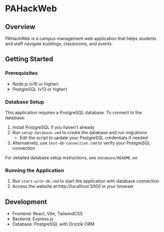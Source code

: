# PAHackWeb

## Overview

PAHackWeb is a campus management web application that helps students and staff navigate buildings, classrooms, and events.

## Getting Started

### Prerequisites

- Node.js (v16 or higher)
- PostgreSQL (v13 or higher)

### Database Setup

This application requires a PostgreSQL database. To connect to the database:

1. Install PostgreSQL if you haven't already
2. Run `setup-database.cmd` to create the database and run migrations
   - Edit the script to update your PostgreSQL credentials if needed
3. Alternatively, use `test-db-connection.cmd` to verify your PostgreSQL connection

For detailed database setup instructions, see `database/README.md`.

### Running the Application

1. Run `start-with-db.cmd` to start the application with database connection
2. Access the website at http://localhost:5000 in your browser

## Development

- Frontend: React, Vite, TailwindCSS
- Backend: Express.js
- Database: PostgreSQL with Drizzle ORM
